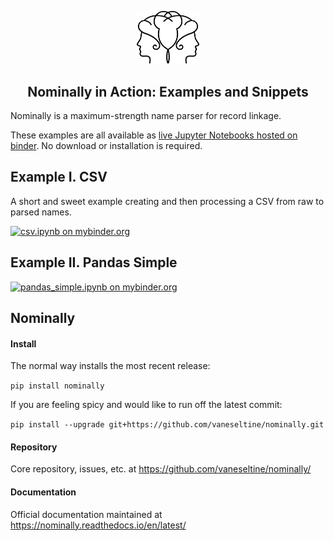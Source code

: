 
<p align="center">
  <img src="https://raw.githubusercontent.com/vaneseltine/nominally/master/docs/_static/nominally_logo.png" alt="Nominally Logo" width=100 />
</p>

<h2 align="center">Nominally in Action: Examples and Snippets</h2>

Nominally is a maximum-strength name parser for record linkage.


These examples are all available as [live Jupyter Notebooks hosted on binder](https://nbviewer.jupyter.org/github/vaneseltine/nominally-examples/tree/master/). No download or installation is required. 


## Example I. CSV

A short and sweet example creating and then processing a CSV from raw to parsed names.

[![csv.ipynb on mybinder.org](https://img.shields.io/badge/launch_binder-csv-888.svg?style=for-the-badge&logo=jupyter&logoColor=fff&color=00274c)](https://mybinder.org/v2/gh/vaneseltine/nominally-examples/master?filepath=notebooks%2Fcsv.ipynb)

## Example II. Pandas Simple



[![pandas_simple.ipynb on mybinder.org](https://img.shields.io/badge/launch%20binder-pandas_simple-888.svg?style=for-the-badge&logo=jupyter&logoColor=fff&color=00274c)](https://mybinder.org/v2/gh/vaneseltine/nominally-examples/master?filepath=notebooks%2Fpandas_simple.ipynb)


## Nominally

#### Install

The normal way installs the most recent release:

`pip install nominally`

If you are feeling spicy and would like to run off the latest commit:

`pip install --upgrade git+https://github.com/vaneseltine/nominally.git`

#### Repository

Core repository, issues, etc. at  https://github.com/vaneseltine/nominally/

#### Documentation

Official documentation maintained at  https://nominally.readthedocs.io/en/latest/


<!-- ## Notebook hosts

https://mybinder.readthedocs.io/en/latest/user-guidelines.html

https://colab.research.google.com/

https://www.dataquest.io/blog/jupyter-notebook-tips-tricks-shortcuts/ 

https://www.opentechguides.com/how-to/article/dataanalytics/179/jupyter-notebook-pandas.html

-->